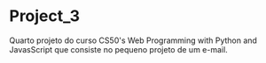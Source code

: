 # Project_3
Quarto projeto do curso CS50's Web Programming with Python and JavasScript que consiste no pequeno projeto de um e-mail.
